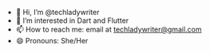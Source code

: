 - 👋 Hi, I’m @techladywriter
- 👀 I’m interested in Dart and Flutter
- 📫 How to reach me: email at techladywriter@gmail.com
- 😄 Pronouns: She/Her

<!---
techladywriter/techladywriter is a ✨ special ✨ repository because its `README.md` (this file) appears on your GitHub profile.
You can click the Preview link to take a look at your changes.
--->
